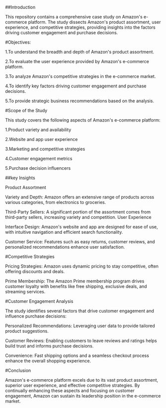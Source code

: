 ##Introduction

This repository contains a comprehensive case study on Amazon's e-commerce platform. The study dissects Amazon's product assortment, user experience, and competitive strategies, providing insights into the factors driving customer engagement and purchase decisions.

#Objectives:

1.To understand the breadth and depth of Amazon's product assortment.

2.To evaluate the user experience provided by Amazon's e-commerce platform.

3.To analyze Amazon's competitive strategies in the e-commerce market.

4.To identify key factors driving customer engagement and purchase decisions.

5.To provide strategic business recommendations based on the analysis.

#Scope of the Study

This study covers the following aspects of Amazon's e-commerce platform:

1.Product variety and availability

2.Website and app user experience

3.Marketing and competitive strategies

4.Customer engagement metrics

5.Purchase decision influencers

##key Insights

Product Assortment

Variety and Depth:  Amazon offers an extensive range of products across various categories, from electronics to groceries.

Third-Party Sellers: A significant portion of the assortment comes from third-party sellers, increasing variety and competition.
User Experience

Interface Design: Amazon's website and app are designed for ease of use, with intuitive navigation and efficient search functionality.

Customer Service: Features such as easy returns, customer reviews, and personalized recommendations enhance user satisfaction.

#Competitive Strategies

Pricing Strategies: Amazon uses dynamic pricing to stay competitive, often offering discounts and deals.

Prime Membership: The Amazon Prime membership program drives customer loyalty with benefits like free shipping, exclusive deals, and streaming services.

#Customer Engagement Analysis

The study identifies several factors that drive customer engagement and influence purchase decisions:

Personalized Recommendations: Leveraging user data to provide tailored product suggestions.

Customer Reviews: Enabling customers to leave reviews and ratings helps build trust and informs purchase decisions.

Convenience: Fast shipping options and a seamless checkout process enhance the overall shopping experience.

#Conclusion

Amazon's e-commerce platform excels due to its vast product assortment, superior user experience, and effective competitive strategies. By continually enhancing these aspects and focusing on customer engagement, Amazon can sustain its leadership position in the e-commerce market.
